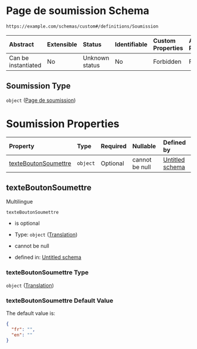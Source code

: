 # Page de soumission Schema

```txt
https://example.com/schemas/custom#/definitions/Soumission
```



| Abstract            | Extensible | Status         | Identifiable | Custom Properties | Additional Properties | Access Restrictions | Defined In                                                                   |
| :------------------ | :--------- | :------------- | :----------- | :---------------- | :-------------------- | :------------------ | :--------------------------------------------------------------------------- |
| Can be instantiated | No         | Unknown status | No           | Forbidden         | Forbidden             | none                | [FRW.form.schema.json\*](../out/FRW.form.schema.json "open original schema") |

## Soumission Type

`object` ([Page de soumission](frw-definitions-page-de-soumission.md))

# Soumission Properties

| Property                                      | Type     | Required | Nullable       | Defined by                                                                                                                                     |
| :-------------------------------------------- | :------- | :------- | :------------- | :--------------------------------------------------------------------------------------------------------------------------------------------- |
| [texteBoutonSoumettre](#texteboutonsoumettre) | `object` | Optional | cannot be null | [Untitled schema](frw-definitions-translation.md "https://example.com/schemas/custom#/definitions/Soumission/properties/texteBoutonSoumettre") |

## texteBoutonSoumettre

Multilingue

`texteBoutonSoumettre`

*   is optional

*   Type: `object` ([Translation](frw-definitions-translation.md))

*   cannot be null

*   defined in: [Untitled schema](frw-definitions-translation.md "https://example.com/schemas/custom#/definitions/Soumission/properties/texteBoutonSoumettre")

### texteBoutonSoumettre Type

`object` ([Translation](frw-definitions-translation.md))

### texteBoutonSoumettre Default Value

The default value is:

```json
{
  "fr": "",
  "en": ""
}
```
